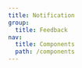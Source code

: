 ```yaml
---
title: Notification
group:
  title: Feedback
nav:
  title: Components
  path: /components
---
```


<code src="./demo.tsx"></code>
